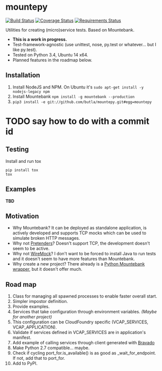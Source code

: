 mountepy
========

[![Build Status](https://travis-ci.org/butla/mountepy.svg?branch=master)](https://travis-ci.org/butla/mountepy)
[![Coverage Status](https://coveralls.io/repos/butla/mountepy/badge.svg?branch=master&service=github)](https://coveralls.io/github/butla/mountepy?branch=master)
[![Requirements Status](https://requires.io/github/butla/mountepy/requirements.svg?branch=master)](https://requires.io/github/butla/mountepy/requirements/?branch=master)

Utilities for creating (micro)service tests. Based on Mountebank.
* **This is a work in progress.**
* Test-framework-agnostic (use unittest, nose, py.test or whatever... but I like py.test).
* Tested on Python 3.4, Ubuntu 14 x64.
* Planned features in the roadmap below.

## Installation
1. Install NodeJS and NPM. On Ubuntu it's `sudo apt-get install -y nodejs-legacy npm`
2. Install Mountebank `npm install -g mountebank --production`
3. `pip3 install -e git://github.com/butla/mountepy.git#egg=mountepy`
# TODO say how to do with a commit id

## Testing
Install and run tox
```
pip install tox
tox
```

## Examples
**TBD**

## Motivation
* Why Mountebank? It can be deployed as standalone application, is actively developed and supports TCP mocks which can be used to simulate broken HTTP messages.
* Why not [Pretenders](https://github.com/pretenders/pretenders)? Doesn't support TCP, the development doesn't seem to be active.
* Why not [WireMock](https://github.com/tomakehurst/wiremock)? I don't want to be forced to install Java to run tests and it doesn't seem to have more features than Mountebank.
* Why create a new project? There already is a [Python Mountebank wrapper](https://github.com/aholyoke/mountebank-python), but it doesn't offer much.

## Road map
1. Class for managing all spawned processes to enable faster overall start.
1. Simpler impostor definition.
1. Provide examples.
1. Services that take configuration through environment variables. *(Maybe for another project)*
  1. This configuration can be CloudFoundry specific (VCAP_SERVICES, VCAP_APPLICATION).
  1. Validate if services defined in VCAP_SERVICES are in application's manifest.
1. Add example of calling services through client generated with [Bravado](https://github.com/Yelp/bravado)
1. Make Python 2.7 compatible... maybe.
1. Check if cycling port_for.is_available() is as good as _wait_for_endpoint. If not, add that to port_for.
1. Add to PyPI.
